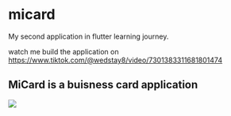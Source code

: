 # micard

My second application in flutter learning journey.

watch me build the application on https://www.tiktok.com/@wedstay8/video/7301383311681801474

## MiCard is a buisness card application
![](https://firebasestorage.googleapis.com/v0/b/pager-3c967.appspot.com/o/githubProjects%2FMiCard.png?alt=media&token=00ba65ae-4881-4df4-b917-ab24f1aba11a)

